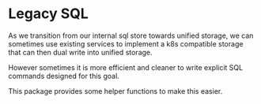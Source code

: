 # Legacy SQL

As we transition from our internal sql store towards unified storage, we can sometimes use existing
services to implement a k8s compatible storage that can then dual write into unified storage.

However sometimes it is more efficient and cleaner to write explicit SQL commands designed for this goal.

This package provides some helper functions to make this easier.